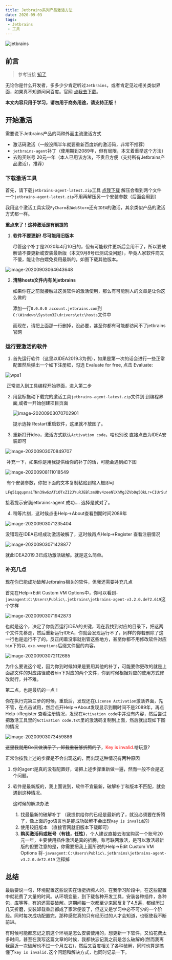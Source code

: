 ```yaml
---
title: Jetbrains系列产品激活方法
date: 2020-09-03
tags:
 - Jetbrains 
 - 工具
---
```


![jetbrains](https://img.kuizuo.cn/jetbrains.jpg)

<!-- truncate -->

## 前言

> 参考链接 [知了](https://zhile.io/2018/08/25/jetbrains-license-server-crack.html)

无论你是什么开发者，多多少少肯定听过`Jetbrains`，或者肯定见过相关类似界面，如果真不知道问问百度。官网 [点我去下载](https://www.jetbrains.com/zh-cn)。

**本文内容只用于学习，请勿用于商务用途，请支持正版！**

## 开始激活

需要说下Jetbrains产品的两种外面主流激活方式

- 激活码激活（一般没隔半年就要重新百度新的激活码，非常不推荐）
- `jetbrains-agent`补丁（使用期到2089年，但有局限，本文着重举这个方法）
- 去购买账号 20元一年（本人已用该方法，不贵且方便（支持所有Jetbrains产品激活），推荐）

### 下载激活工具

首先，请下载`jetbrains-agent-latest.zip`工具 [点我下载](https://wwe.lanzous.com/i3UTYjdd0mh) 解压会看到两个文件 一个`jetbrains-agent-latest.zip`不用再解压另一个安装参数（后面会用到）

我用这个激活工具实现`PyCharm`和`WebStorm`还有`IDEA`的激活，其余类似产品的激活方式都一样。

**重点来了！这种激活是有前提的**

1. **软件不要更新! 尽可能用旧版本**

   尽管这个补丁是2020年4月10日的，但有可能软件更新后会用不了，所以要破解请不要更新或安装最新版（本文9月8号已测试没问题），毕竟人家软件商又不傻，能让你白嫖免费用最新的，如图下载其他版本。

![image-20200903064643648](https://img.kuizuo.cn/image-20200903064643648.png)

2. **清除hosts文件内有关jetbrains**

   如果你在之前就接触过这类软件的激活使用，那么有可能别人的文章是让你这么做的

   添加一行`0.0.0.0 account.jetbrains.com`到`C:\Windows\System32\drivers\etc\hosts`文件中

   而现在，请把上面那一行删掉，没必要，甚至你都有可能都访问不了jetbrains官网

### 运行要激活的软件

1. 首先运行软件（这里以IDEA2019.3为例），如果是第一次的话会进行一些正常配置然后弹出一个如下注册框，勾选 Evaluate for free, 点击 Evaluate:

![wps1](https://img.kuizuo.cn/wps1.jpg)

​		正常进入到工具编程开始界面，进入第二步

2. 用鼠标拖动下载完的激活工具`jetbrains-agent-latest.zip`文件到 到编程界面,或者一开始创建项目页面

   ![image-20200903070702901](https://img.kuizuo.cn/image-20200903070702901.png)

   提示选择 Restart重启软件，这里就不放图了。

3. 重新打开idea，激活方式默认`Activation code`，啥也别改 直接点击为IDEA安装即可

![image-20200903070849707](https://img.kuizuo.cn/image-20200903070849707.png)

​	补充一下，如果你是用我提供给你的补丁的话，可能会遇到如下图

![image-20200908111018549](https://img.kuizuo.cn/image-20200908111018549.png)

​	有个安装参数，你把下面的文本复制粘贴到输入框即可

```
LFq51qqupnaiTNn39w6zATiOTxZI2JYuRJEBlzmUDv4zeeNlXhMgJZVb0q5QkLr+CIUrSuNB7ucifrGXawLB4qswPOXYG7+ItDNUR/9UkLTUWlnHLX07hnR1USOrWIjTmbytcIKEdaI6x0RskyotuItj84xxoSBP/iRBW2EHpOc
```

接着提示安装jetbrains-agent 成功....  选择是就对了。

4. 稍等片刻，这时候点击Help->About查看到期时间2089年

![image-20200903071235404](https://img.kuizuo.cn/image-20200903071235404.png)

没错现在IDEA已经成功激活破解了，这时候再点Help->Register 查看注册情况

![image-20200903071428877](https://img.kuizuo.cn/image-20200903071428877.png)


就此IDEA2019.3已成功激活破解。就是这么简单。
### 补充几点
现在你已能成功破解Jetbrains相关的软件，但我还需要补充几点

首先在Help->Edit Custom VM Options中，你可以看到`-javaagent:C:\Users\Public\.jetbrains\jetbrains-agent-v3.2.0.de72.619`这个字样

![image-20200903071942873](https://img.kuizuo.cn/image-20200903071942873.png)

也就是这个，决定了你能否运行IDEA的关键，现在我找到对应的目录下，把这两个文件先移走，然后重新运行IDEA，你就会发现运行不了，同样的你若删除了这一行也是运行不了的。反正闲着没事就别管这些地方，甚至你都不用修改软件对应`bin`下的以`.exe.vmoptions`后缀文件里的内容。

![image-20200903072112685](https://img.kuizuo.cn/image-20200903072112685.png)

为什么要说这个呢，因为你到时候如果是要用其他的补丁，可能要你更改的就是上面那文件的对应路径或者bin下对应的两个文件，你到时候根据对应的使用方式修改就行，并不难。

第二点，也是最坑的一点！

你在执行完第三步的时候，重启后，发现还在`License Activation`激活界面，先不管，在点击试用，然后点开Help->About发现显示到期时间不是2089年，再点Help->Register 查看注册情况，发现在`Activation code`中并没有内容，然后尝试把激活工具里的`Activation code.txt`里的激活码复制到上面，然后就出现如下图的情况

![image-20200903073459886](https://img.kuizuo.cn/image-20200903073459886.png)

~~这里我就用Go来做演示了，卸载重装够折腾的了~~，<font color='#ff0000'>Key is invalid.</font>啥玩意? 

正常你按我上述的步骤是不会出现这的，而出现这种情况有两种原因

1. 你的agent是真的没有配置好，请把上述步骤重新做一遍，然而一般不会是这个问题。

2. 软件是最新版的，我上面说到，软件不宜最新，破解补丁和版本不匹配，就会遇到这种情况。

   这时候的解决办法

   1. 找最最新的破解补丁 （我提供给你的已经是最新的了，就没必须要在折腾了，像上面的go语言也是能成功破解不会出现`Key is invalid`的）
   2. 使用较旧版本 （直接官网就旧版本下载即可）
   3. **购买激活码或账号（有钱，任性）**，个人建议直接去淘宝购买一个账号20元一年，主要使用插件激活是真的折腾，账号联网激活，是可以激活最新版的但要注意的是，你需要把我上面所说的Help->Edit Custom VM Options 将`-javaagent:C:\Users\Public\.jetbrains\jetbrains-agent-v3.2.0.de72.619` 注释掉

## 总结

最后要说一句，环境配置这些说实在话挺折腾人的，在我学习阶段中，在这些配置中就花费了大量的时间。从环境变量，到下载各种开发工具，安装各种插件，各种包，库等等，有的还需要破解。这期间每一次都至少来回反复了4,5遍，都经历过几天折磨，安装卸载重启都成了家常便饭了，但这又是学习中必不可少的一个阶段。同时每次成功配置完，那种感觉真的只有经历过的人才会知道，也驱使我不断前进。

有时候可能都忘记之前这个环境是怎么安装使用的，想更新一下软件，又怕花费太多时间，甚至在我写这篇文章的时候，我都快忘记我之前是怎么破解的(然而我离我最近一次破解也不过一个月左右)，然后又百度相关了各种破解，同时也算是搞懂了`key is invalid.`这个问题和解决方式，也同时记录一下。